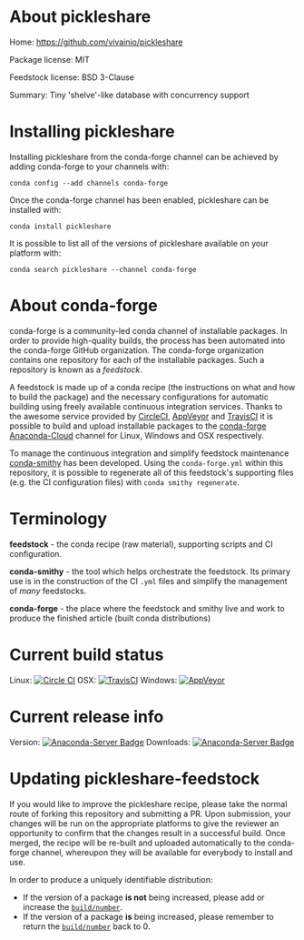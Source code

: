 About pickleshare
=================

Home: https://github.com/vivainio/pickleshare

Package license: MIT

Feedstock license: BSD 3-Clause

Summary: Tiny 'shelve'-like database with concurrency support



Installing pickleshare
======================

Installing pickleshare from the conda-forge channel can be achieved by adding conda-forge to your channels with:

```
conda config --add channels conda-forge
```

Once the conda-forge channel has been enabled, pickleshare can be installed with:

```
conda install pickleshare
```

It is possible to list all of the versions of pickleshare available on your platform with:

```
conda search pickleshare --channel conda-forge
```


About conda-forge
=================

conda-forge is a community-led conda channel of installable packages.
In order to provide high-quality builds, the process has been automated into the
conda-forge GitHub organization. The conda-forge organization contains one repository 
for each of the installable packages. Such a repository is known as a *feedstock*.

A feedstock is made up of a conda recipe (the instructions on what and how to build
the package) and the necessary configurations for automatic building using freely
available continuous integration services. Thanks to the awesome service provided by
[CircleCI](https://circleci.com/), [AppVeyor](http://www.appveyor.com/)
and [TravisCI](https://travis-ci.org/) it is possible to build and upload installable
packages to the [conda-forge](https://anaconda.org/conda-forge)
[Anaconda-Cloud](http://docs.anaconda.org/) channel for Linux, Windows and OSX respectively.

To manage the continuous integration and simplify feedstock maintenance
[conda-smithy](http://github.com/conda-forge/conda-smithy) has been developed.
Using the ``conda-forge.yml`` within this repository, it is possible to regenerate all of
this feedstock's supporting files (e.g. the CI configuration files) with ``conda smithy regenerate``.


Terminology
===========

**feedstock** - the conda recipe (raw material), supporting scripts and CI configuration.

**conda-smithy** - the tool which helps orchestrate the feedstock.
                   Its primary use is in the construction of the CI ``.yml`` files
                   and simplify the management of *many* feedstocks.

**conda-forge** - the place where the feedstock and smithy live and work to
                  produce the finished article (built conda distributions)

Current build status
====================

Linux: [![Circle CI](https://circleci.com/gh/conda-forge/pickleshare-feedstock.svg?style=svg)](https://circleci.com/gh/conda-forge/pickleshare-feedstock)
OSX: [![TravisCI](https://travis-ci.org/conda-forge/pickleshare-feedstock.svg?branch=master)](https://travis-ci.org/conda-forge/pickleshare-feedstock) 
Windows: [![AppVeyor](https://ci.appveyor.com/api/projects/status/github/conda-forge/pickleshare-feedstock?svg=True)](https://ci.appveyor.com/project/conda-forge/pickleshare-feedstock/branch/master)

Current release info
====================
Version: [![Anaconda-Server Badge](https://anaconda.org/conda-forge/pickleshare/badges/version.svg)](https://anaconda.org/conda-forge/pickleshare)
Downloads: [![Anaconda-Server Badge](https://anaconda.org/conda-forge/pickleshare/badges/downloads.svg)](https://anaconda.org/conda-forge/pickleshare)


Updating pickleshare-feedstock
==============================

If you would like to improve the pickleshare recipe, please take the normal
route of forking this repository and submitting a PR. Upon submission, your changes will
be run on the appropriate platforms to give the reviewer an opportunity to confirm that the
changes result in a successful build. Once merged, the recipe will be re-built and uploaded
automatically to the conda-forge channel, whereupon they will be available for everybody to
install and use.

In order to produce a uniquely identifiable distribution:
 * If the version of a package **is not** being increased, please add or increase
   the [``build/number``](http://conda.pydata.org/docs/building/meta-yaml.html#build-number-and-string). 
 * If the version of a package **is** being increased, please remember to return
   the [``build/number``](http://conda.pydata.org/docs/building/meta-yaml.html#build-number-and-string)
   back to 0.
